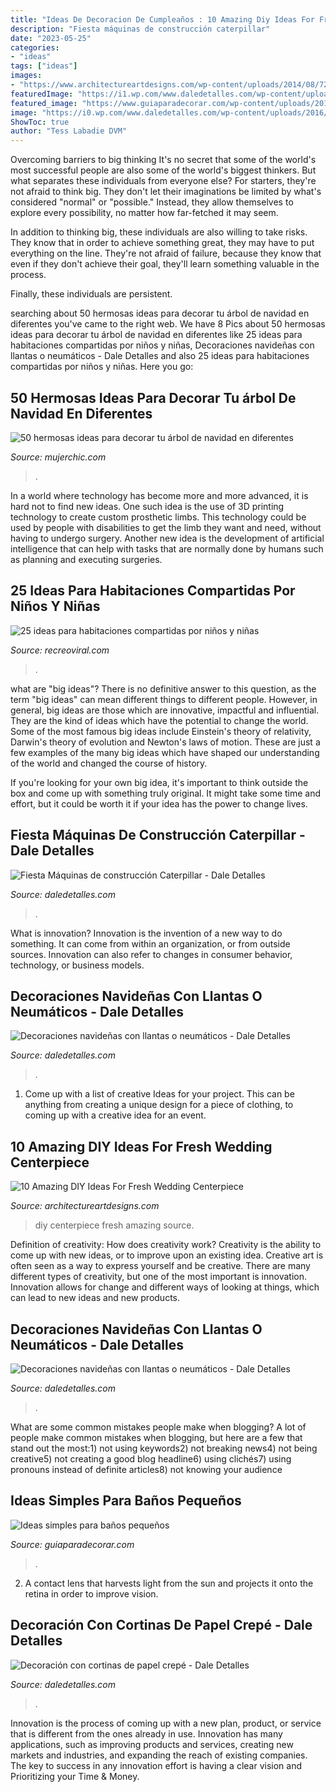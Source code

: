 ```yaml
---
title: "Ideas De Decoracion De Cumpleaños : 10 Amazing Diy Ideas For Fresh Wedding Centerpiece"
description: "Fiesta máquinas de construcción caterpillar"
date: "2023-05-25"
categories:
- "ideas"
tags: ["ideas"]
images:
- "https://www.architectureartdesigns.com/wp-content/uploads/2014/08/72.jpg"
featuredImage: "https://i1.wp.com/www.daledetalles.com/wp-content/uploads/2016/12/navidad-con-llantas4.jpg?resize=608%2C811"
featured_image: "https://www.guiaparadecorar.com/wp-content/uploads/2012/09/Ideas-para-cuartos-de-bano-pequenos-01.jpg"
image: "https://i0.wp.com/www.daledetalles.com/wp-content/uploads/2016/02/21-4-200x300.jpg?resize=458%2C687"
ShowToc: true
author: "Tess Labadie DVM"
---
```



Overcoming barriers to big thinking
It's no secret that some of the world's most successful people are also some of the world's biggest thinkers. But what separates these individuals from everyone else?
For starters, they're not afraid to think big. They don't let their imaginations be limited by what's considered "normal" or "possible." Instead, they allow themselves to explore every possibility, no matter how far-fetched it may seem.

In addition to thinking big, these individuals are also willing to take risks. They know that in order to achieve something great, they may have to put everything on the line. They're not afraid of failure, because they know that even if they don't achieve their goal, they'll learn something valuable in the process.

 Finally, these individuals are persistent.

	

		
searching about 50 hermosas ideas para decorar tu árbol de navidad en diferentes you've came to the right web. We have 8 Pics about 50 hermosas ideas para decorar tu árbol de navidad en diferentes like 25 ideas para habitaciones compartidas por niños y niñas, Decoraciones navideñas con llantas o neumáticos - Dale Detalles and also 25 ideas para habitaciones compartidas por niños y niñas. Here you go:
		
    
## 50 Hermosas Ideas Para Decorar Tu árbol De Navidad En Diferentes

<img loading=lazy src="http://mujerchic.com/wp-content/uploads/2017/11/f7d0da3d01aae85a843f362774c50e9d.jpg" onerror="this.onerror=null;this.src='https://tse2.mm.bing.net/th?id=OIP.sk9boSSq-ImwmhRU2KOaxgHaM2&amp;pid=15.1';" alt="50 hermosas ideas para decorar tu árbol de navidad en diferentes">

_Source: mujerchic.com_

>. 

	

In a world where technology has become more and more advanced, it is hard not to find new ideas. One such idea is the use of 3D printing technology to create custom prosthetic limbs. This technology could be used by people with disabilities to get the limb they want and need, without having to undergo surgery. Another new idea is the development of artificial intelligence that can help with tasks that are normally done by humans such as planning and executing surgeries.

    
## 25 Ideas Para Habitaciones Compartidas Por Niños Y Niñas

<img loading=lazy src="https://www.recreoviral.com/wp-content/uploads/2015/10/Creativas-habitaciones-compartidas-por-niños-y-niñas-12-730x487.jpg" onerror="this.onerror=null;this.src='https://tse4.mm.bing.net/th?id=OIP.Wsef2xHV58KV9yJyMPZvkwHaE8&amp;pid=15.1';" alt="25 ideas para habitaciones compartidas por niños y niñas">

_Source: recreoviral.com_

>. 

	

what are "big ideas"?
There is no definitive answer to this question, as the term "big ideas" can mean different things to different people. However, in general, big ideas are those which are innovative, impactful and influential. They are the kind of ideas which have the potential to change the world.
Some of the most famous big ideas include Einstein's theory of relativity, Darwin's theory of evolution and Newton's laws of motion. These are just a few examples of the many big ideas which have shaped our understanding of the world and changed the course of history.

If you're looking for your own big idea, it's important to think outside the box and come up with something truly original. It might take some time and effort, but it could be worth it if your idea has the power to change lives.

    
## Fiesta Máquinas De Construcción Caterpillar - Dale Detalles

<img loading=lazy src="https://i0.wp.com/www.daledetalles.com/wp-content/uploads/2016/02/21-4-200x300.jpg?resize=458%2C687" onerror="this.onerror=null;this.src='https://tse2.mm.bing.net/th?id=OIP.UIyuwiPMnnJM0Qg1BCEX2wAAAA&amp;pid=15.1';" alt="Fiesta Máquinas de construcción Caterpillar - Dale Detalles">

_Source: daledetalles.com_

>. 

	

What is innovation?
Innovation is the invention of a new way to do something. It can come from within an organization, or from outside sources. Innovation can also refer to changes in consumer behavior, technology, or business models.

    
## Decoraciones Navideñas Con Llantas O Neumáticos - Dale Detalles

<img loading=lazy src="https://i2.wp.com/www.daledetalles.com/wp-content/uploads/2016/12/navidad-con-llantas5.jpg" onerror="this.onerror=null;this.src='https://tse3.mm.bing.net/th?id=OIP.36XJ7RiFPc7I4AjMCOjx3QHaJ4&amp;pid=15.1';" alt="Decoraciones navideñas con llantas o neumáticos - Dale Detalles">

_Source: daledetalles.com_

>. 

	

1. Come up with a list of creative Ideas for your project. This can be anything from creating a unique design for a piece of clothing, to coming up with a creative idea for an event.

    
## 10 Amazing DIY Ideas For Fresh Wedding Centerpiece

<img loading=lazy src="https://www.architectureartdesigns.com/wp-content/uploads/2014/08/72.jpg" onerror="this.onerror=null;this.src='https://tse4.mm.bing.net/th?id=OIP.3veZqhsZqbzdJGRaRpf3wQHaLI&amp;pid=15.1';" alt="10 Amazing DIY Ideas For Fresh Wedding Centerpiece">

_Source: architectureartdesigns.com_

>diy centerpiece fresh amazing source. 

	

Definition of creativity: How does creativity work?
Creativity is the ability to come up with new ideas, or to improve upon an existing idea. Creative art is often seen as a way to express yourself and be creative. There are many different types of creativity, but one of the most important is innovation. Innovation allows for change and different ways of looking at things, which can lead to new ideas and new products.

    
## Decoraciones Navideñas Con Llantas O Neumáticos - Dale Detalles

<img loading=lazy src="https://i1.wp.com/www.daledetalles.com/wp-content/uploads/2016/12/navidad-con-llantas4.jpg?resize=608%2C811" onerror="this.onerror=null;this.src='https://tse4.mm.bing.net/th?id=OIP.Hjxy0lHAqbHmhHc8L14tqAHaJ4&amp;pid=15.1';" alt="Decoraciones navideñas con llantas o neumáticos - Dale Detalles">

_Source: daledetalles.com_

>. 

	

What are some common mistakes people make when blogging?
A lot of people make common mistakes when blogging, but here are a few that stand out the most:1) not using keywords2) not breaking news4) not being creative5) not creating a good blog headline6) using clichés7) using pronouns instead of definite articles8) not knowing your audience

    
## Ideas Simples Para Baños Pequeños

<img loading=lazy src="https://www.guiaparadecorar.com/wp-content/uploads/2012/09/Ideas-para-cuartos-de-bano-pequenos-01.jpg" onerror="this.onerror=null;this.src='https://tse4.mm.bing.net/th?id=OIP.19hMIHf6Lg-vQdennmRbkgAAAA&amp;pid=15.1';" alt="Ideas simples para baños pequeños">

_Source: guiaparadecorar.com_

>. 

	

2. A contact lens that harvests light from the sun and projects it onto the retina in order to improve vision.

    
## Decoración Con Cortinas De Papel Crepé - Dale Detalles

<img loading=lazy src="https://i0.wp.com/www.daledetalles.com/wp-content/uploads/2016/08/decoracion-con-papel-creppe9.jpg" onerror="this.onerror=null;this.src='https://tse1.mm.bing.net/th?id=OIP.picpXl-tqYDqsAutuWGWxQHaJ4&amp;pid=15.1';" alt="Decoración con cortinas de papel crepé - Dale Detalles">

_Source: daledetalles.com_

>. 

	

Innovation is the process of coming up with a new plan, product, or service that is different from the ones already in use. Innovation has many applications, such as improving products and services, creating new markets and industries, and expanding the reach of existing companies. The key to success in any innovation effort is having a clear vision and Prioritizing your Time & Money.

